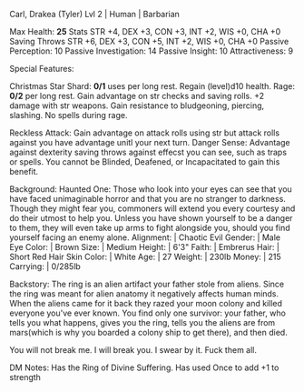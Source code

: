 Carl, Drakea (Tyler)
Lvl 2 | Human | Barbarian

Max Health: **25**
Stats         STR +4, DEX +3, CON +3, INT +2, WIS +0, CHA +0
Saving Throws STR +6, DEX +3, CON +5, INT +2, WIS +0, CHA +0
Passive Perception:     10
Passive Investigation:  14
Passive Insight:        10
Attractiveness:         9


Special Features:

Christmas Star Shard: **0/1** uses per long rest. Regain (level)d10 health.
Rage: **0/2** per long rest.
Gain advantage on str checks and saving rolls. +2 damage with str weapons.
Gain resistance to bludgeoning, piercing, slashing. No spells during rage.

Reckless Attack: Gain advantage on attack rolls using str but attack rolls against you have advantage unitl your next turn.
Danger Sense: Advantage against dexterity saving throws against effecst you can see, such as traps or spells. You cannot be Blinded, Deafened, or Incapacitated to gain this benefit.

Background: Haunted One: Those who look into your eyes can see that you have faced unimaginable horror and that you are no stranger to darkness. Though they might fear you, commoners will extend you every courtesy and do their utmost to help you. Unless you have shown yourself to be a danger to them, they will even take up arms to fight alongside you, should you find yourself facing an enemy alone.
Alignment:   | Chaotic Evil
Gender:      | Male
Eye Color:   | Brown
Size:        | Medium
Height:      | 6'3"
Faith:       | Embrerus
Hair:        | Short Red Hair
Skin Color:  | White
Age:         | 27
Weight:      | 230lb
Money:       | 215
Carrying:    | 0/285lb

Backstory:
The ring is an alien artifact your father stole from aliens. Since the ring was meant for alien anatomy it negatively affects human minds. When the aliens came for it back they razed your moon colony and killed everyone you've ever known. You find only one survivor: your father, who tells you what happens, gives you the ring, tells you the aliens are from mars(which is why you boarded a colony ship to get there), and then died.

You will not break me.
I will break you.
I swear by it.
Fuck them all.

DM Notes:
Has the Ring of Divine Suffering. Has used Once to add +1 to strength